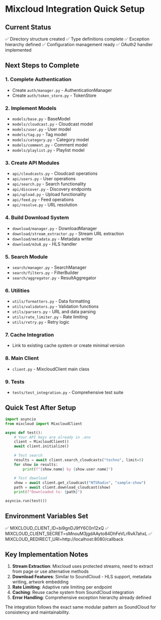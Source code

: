 # Mixcloud Integration Quick Setup

## Current Status
✅ Directory structure created
✅ Type definitions complete
✅ Exception hierarchy defined
✅ Configuration management ready
✅ OAuth2 handler implemented

## Next Steps to Complete

### 1. Complete Authentication
- Create `auth/manager.py` - AuthenticationManager
- Create `auth/token_store.py` - TokenStore

### 2. Implement Models
- `models/base.py` - BaseModel
- `models/cloudcast.py` - Cloudcast model
- `models/user.py` - User model
- `models/tag.py` - Tag model
- `models/category.py` - Category model
- `models/comment.py` - Comment model
- `models/playlist.py` - Playlist model

### 3. Create API Modules
- `api/cloudcasts.py` - Cloudcast operations
- `api/users.py` - User operations
- `api/search.py` - Search functionality
- `api/discover.py` - Discovery endpoints
- `api/upload.py` - Upload functionality
- `api/feed.py` - Feed operations
- `api/resolve.py` - URL resolution

### 4. Build Download System
- `download/manager.py` - DownloadManager
- `download/stream_extractor.py` - Stream URL extraction
- `download/metadata.py` - Metadata writer
- `download/m3u8.py` - HLS handler

### 5. Search Module
- `search/manager.py` - SearchManager
- `search/filters.py` - FilterBuilder
- `search/aggregator.py` - ResultAggregator

### 6. Utilities
- `utils/formatters.py` - Data formatting
- `utils/validators.py` - Validation functions
- `utils/parsers.py` - URL and data parsing
- `utils/rate_limiter.py` - Rate limiting
- `utils/retry.py` - Retry logic

### 7. Cache Integration
- Link to existing cache system or create minimal version

### 8. Main Client
- `client.py` - MixcloudClient main class

### 9. Tests
- `tests/test_integration.py` - Comprehensive test suite

## Quick Test After Setup

```python
import asyncio
from mixcloud import MixcloudClient

async def test():
    # Your API keys are already in .env
    client = MixcloudClient()
    await client.initialize()
    
    # Test search
    results = await client.search_cloudcasts("techno", limit=5)
    for show in results:
        print(f"{show.name} by {show.user.name}")
    
    # Test download
    show = await client.get_cloudcast("NTSRadio", "sample-show")
    path = await client.download_cloudcast(show)
    print(f"Downloaded to: {path}")

asyncio.run(test())
```

## Environment Variables Set
✅ MIXCLOUD_CLIENT_ID=bi9gnDJ9fY6C0n12xQ
✅ MIXCLOUD_CLIENT_SECRET=sMnouM3jgdAAyto84DhFeVLrRvA7ahxL
✅ MIXCLOUD_REDIRECT_URI=http://localhost:8080/callback

## Key Implementation Notes

1. **Stream Extraction**: Mixcloud uses protected streams, need to extract from page or use alternative methods
2. **Download Features**: Similar to SoundCloud - HLS support, metadata writing, artwork embedding
3. **Rate Limiting**: Adaptive rate limiting per endpoint
4. **Caching**: Reuse cache system from SoundCloud integration
5. **Error Handling**: Comprehensive exception hierarchy already defined

The integration follows the exact same modular pattern as SoundCloud for consistency and maintainability.